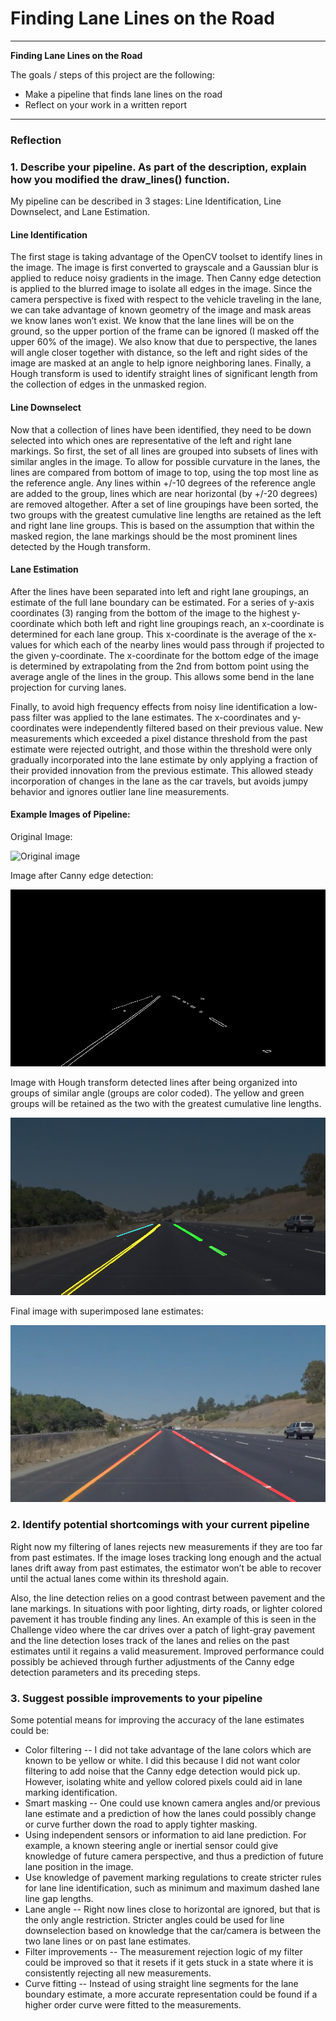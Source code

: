 # **Finding Lane Lines on the Road** 

---

**Finding Lane Lines on the Road**

The goals / steps of this project are the following:
* Make a pipeline that finds lane lines on the road
* Reflect on your work in a written report


[//]: # (Image References)

[originalImage]: ./test_images/solidYellowLeft.jpg "Original"
[cannyImage]: ./test_images_output/solidYellowLeft_cannyEdge.jpg "CannyEdge"
[groupsImage]: ./test_images_output/solidYellowLeft_groups.jpg "Groups"
[lanesImage]: ./test_images_output/solidYellowLeft.jpg "Lanes"

---

### Reflection

### 1. Describe your pipeline. As part of the description, explain how you modified the draw_lines() function.

My pipeline can be described in 3 stages: Line Identification, Line Downselect, and Lane Estimation.

#### Line Identification
The first stage is taking advantage of the OpenCV toolset to identify lines in the image. The image is first converted to grayscale and a Gaussian blur is applied to reduce noisy gradients in the image. Then Canny edge detection is applied to the blurred image to isolate all edges in the image. Since the camera perspective is fixed with respect to the vehicle traveling in the lane, we can take advantage of known geometry of the image and mask areas we know lanes won’t exist. We know that the lane lines will be on the ground, so the upper portion of the frame can be ignored (I masked off the upper 60% of the image). We also know that due to perspective, the lanes will angle closer together with distance, so the left and right sides of the image are masked at an angle to help ignore neighboring lanes. Finally, a Hough transform is used to identify straight lines of significant length from the collection of edges in the unmasked region.

#### Line Downselect
Now that a collection of lines have been identified, they need to be down selected into which ones are representative of the left and right lane markings. So first, the set of all lines are grouped into subsets of lines with similar angles in the image. To allow for possible curvature in the lanes, the lines are compared from bottom of image to top, using the top most line as the reference angle. Any lines within +/-10 degrees of the reference angle are added to the group, lines which are near horizontal (by +/-20 degrees) are removed altogether. After a set of line groupings have been sorted, the two groups with the greatest cumulative line lengths are retained as the left and right lane line groups. This is based on the assumption that within the masked region, the lane markings should be the most prominent lines detected by the Hough transform.

#### Lane Estimation
After the lines have been separated into left and right lane groupings, an estimate of the full lane boundary can be estimated. For a series of y-axis coordinates (3) ranging from the bottom of the image to the highest y-coordinate which both left and right line groupings reach, an x-coordinate is determined for each lane group. This x-coordinate is the average of the x-values for which each of the nearby lines would pass through if projected to the given y-coordinate. The x-coordinate for the bottom edge of the image is determined by extrapolating from the 2nd from bottom point using the average angle of the lines in the group. This allows some bend in the lane projection for curving lanes.

Finally, to avoid high frequency effects from noisy line identification a low-pass filter was applied to the lane estimates. The x-coordinates and y-coordinates were independently filtered based on their previous value. New measurements which exceeded a pixel distance threshold from the past estimate were rejected outright, and those within the threshold were only gradually incorporated into the lane estimate by only applying a fraction of their provided innovation from the previous estimate. This allowed steady incorporation of changes in the lane as the car travels, but avoids jumpy behavior and ignores outlier lane line measurements.

#### Example Images of Pipeline:

Original Image:

![Original image][originalImage]

Image after Canny edge detection:

![Image after Canny edge detection][cannyImage]

Image with Hough transform detected lines after being organized into groups of similar angle (groups are color coded). The yellow and green groups will be retained as the two with the greatest cumulative line lengths.

![Image with Hough transform detected lines color coded by groups][groupsImage]

Final image with superimposed lane estimates:

![Final image with lane estimates][lanesImage]



### 2. Identify potential shortcomings with your current pipeline


Right now my filtering of lanes rejects new measurements if they are too far from past estimates. If the image loses tracking long enough and the actual lanes drift away from past estimates, the estimator won’t be able to recover until the actual lanes come within its threshold again.

Also, the line detection relies on a good contrast between pavement and the lane markings. In situations with poor lighting, dirty roads, or lighter colored pavement it has trouble finding any lines. An example of this is seen in the Challenge video where the car drives over a patch of light-gray pavement and the line detection loses track of the lanes and relies on the past estimates until it regains a valid measurement. Improved performance could possibly be achieved through further adjustments of the Canny edge detection parameters and its preceding steps.


### 3. Suggest possible improvements to your pipeline

Some potential means for improving the accuracy of the lane estimates could be:
* Color filtering -- I did not take advantage of the lane colors which are known to be yellow or white. I did this because I did not want color filtering to add noise that the Canny edge detection would pick up. However, isolating white and yellow colored pixels could aid in lane marking identification.
* Smart masking -- One could use known camera angles and/or previous lane estimate and a prediction of how the lanes could possibly change or curve further down the road to apply tighter masking.
* Using independent sensors or information to aid lane prediction. For example, a known steering angle or inertial sensor could give knowledge of future camera perspective, and thus a prediction of future lane position in the image.
* Use knowledge of pavement marking regulations to create stricter rules for lane line identification, such as minimum and maximum dashed lane line gap lengths.
* Lane angle -- Right now lines close to horizontal are ignored, but that is the only angle restriction. Stricter angles could be used for line downselection based on knowledge that the car/camera is between the two lane lines or on past lane estimates.
* Filter improvements -- The measurement rejection logic of my filter could be improved so that it resets if it gets stuck in a state where it is consistently rejecting all new measurements.
* Curve fitting -- Instead of using straight line segments for the lane boundary estimate, a more accurate representation could be found if a higher order curve were fitted to the measurements.
